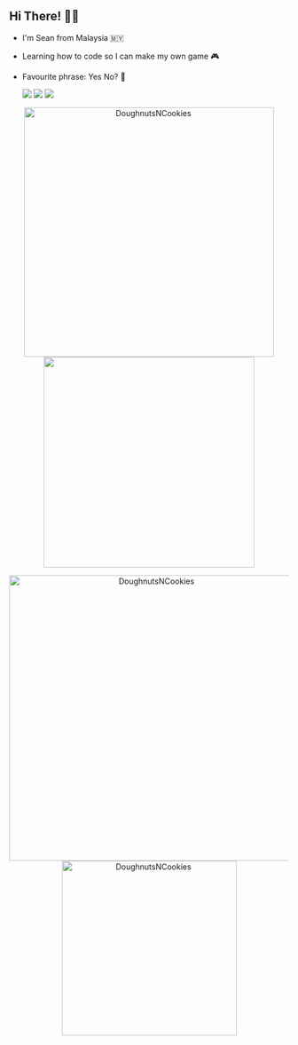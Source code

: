 ## Hi There! ✌🏻

* I'm Sean from Malaysia 🇲🇾
* Learning how to code so I can make my own game 🎮
* Favourite phrase: Yes No? 🤔

     <a href="https://www.instagram.com/sean.chuahtseyung/" target="_blank"><img src="https://img.shields.io/badge/Instagram-E4405F?style=for-the-badge&logo=instagram&logoColor=white"></a> <a href="https://www.facebook.com/profile.php?id=100008226551923" target="_blank"><img src="https://img.shields.io/badge/Facebook-1877F2?style=for-the-badge&logo=facebook&logoColor=white"></a>  <a href="mailto:chuahtseyung2002@gmail.com?subject=Hello!" target="_blank"><img src="https://img.shields.io/badge/Gmail-D14836?style=for-the-badge&logo=gmail&logoColor=white"></a>

<p align="center">
     <a href="https://github.com/DoughnutsNCookies">
          <img align="center" src = "https://github-readme-stats.vercel.app/api?username=DoughnutsNCookies&count_private=true&show_icons=true&hide=issues&hide_border=true&theme=tokyonight" width="450" alt="DoughnutsNCookies"/>
     <a href="https://github.com/DoughnutsNCookies">
          <img align="center" src="https://github-readme-streak-stats.herokuapp.com/?user=DoughnutsNCookies&theme=tokyonight&hide_border=true" width="380"/>
     </a>
</p>

<p align="center">
     <a href="https://github.com/DoughnutsNCookies">
          <img align="center" src="https://github-profile-summary-cards.vercel.app/api/cards/profile-details?username=DoughnutsNCookies&theme=tokyonight&hide_border=true"  width="515" alt="DoughnutsNCookies"/>
     <a href="https://github.com/DoughnutsNCookies">
          <img align="center" src="https://github-readme-stats.vercel.app/api/top-langs?username=DoughnutsNCookies&show_icons=true&locale=en&layout=compact&theme=tokyonight&hide_border=true" width="315" alt="DoughnutsNCookies"/>
     </a>
</p>  
